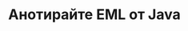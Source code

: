 ---
############################# Static ############################
layout: "auto-gen-annotation"

############################# Head ############################
head_title: "Java EML Анотация на API за анотация в C#"
head_description: "Java API за създаване и анотиране на популярни типове анотации от EML, изображения, чертежи и файлови формати на документи."

############################# Header ############################
title: "Анотирайте EML от Java"
description: ""
bg_image: "https://cms.admin.containerize.com/templates/aspose/App_Themes/V3/images/bg/header1.png"
bg_overlay: false
button:
    enable: true
    icon: "fas fa-arrow-down"
    label: "Изтеглете безплатна пробна версия"
    link: "https://downloads.groupdocs.com/annotation/java"

############################# About ############################
about:
    enable: true
    title: "Относно GroupDocs.Annotation за Java API"
    content: |
        GroupDocs.Annotation for Java API е библиотека, която ви позволява да добавяте анотации към PDF, Word и други документи на Mac, Windows или Ubuntu. [GroupDocs.Annotation за Java](/annotation/java) е оригинален Java API за управление на анотации с цялостна поддръжка за създаване, добавяне, редактиране, изтриване, извличане и експортиране на анотации от изображения и различни други документи. Пълният списък на поддържаните формати на документи можете да видите на тази [страница](https://docs.groupdocs.com/annotation/java/supported-document-formats/).
        Тази библиотека ви позволява да работите не само с документ EML, но и с много други типове документи като Word, Excel, PowerPoint, Outlook имейли, Visio, Adobe, OpenDocument, OpenOffice, Photoshop, AutoCad и много други.
        GroupDocs.Annotation за Java API ви позволява да създавате и добавяте нови бележки, да редактирате анотации, да извличате коментари, анотации и да ги премахвате от документи. Библиотеката поддържа 13 различни типа анотации, включително текст, полилиния, област, подчертаване, точка, воден знак, стрелка, елипса, замяна на текст, разстояние, текстово поле, редакция на ресурси в PDF, HTML, документи на Microsoft Word, електронни таблици, диаграми, презентации, чертежи, изображения и много други файлови формати.
        Примерът (моля, вижте по-долу) демонстрира работа с документ EML, в този пример можете да видите основните стъпки за това как да работите с GroupDocs. Анотация: Настройте лиценз, отворете документ, с който искате да работите, създаване на анотация, добавяне на обекти с данни, за да зададете свойства на анотация според вашите изисквания и запазване на резултата на необходимото място. Също така бихте могли да разгледате по-подробно поддържаните функции на нашата [страница] в github (https://github.com/groupdocs-annotation/GroupDocs.Annotation-for-Java) или в [документацията] на нашия продукт (https://docs.groupdocs.com/annotation/java/getting-started/).

############################# Steps ############################
howTo_Add:
steps_Add:
    enable: true
    title_left: "Стъпки за добавяне на анотации към EML в Java"
    content_left: |
        [GroupDocs.Annotation](/annotation/java/) улеснява разработчиците на Java да добавят различни типове анотации към EML файлове във всяко приложение, базирано на Java, чрез прилагане на няколко лесни стъпки.
        *   Създайте обекти за отговор с коментар и дата.
        *   Създайте обект AreaAnnotation, задайте опции за областта и добавете отговори.
        *   Създайте обект Annotator и добавете анотация на областта.
        *   Запазете изходния файл.
    title_right: "Системни изисквания"
    content_right: |
        GroupDocs.Annotation за Java API се поддържат на всички основни платформи и операционни системи. Преди да изпълните кода по-долу, моля, уверете се, че имате следните предпоставки, инсталирани на вашата система.
        *   Операционни системи: Microsoft Windows, Linux, MacOS
        *   Среда за разработка: NetBeans, Intellij IDEA, Eclipse и др
        *   Java Runtime Environment: Java 7 (1.7) и по-нова версия
        *   Вземете най-новата версия на GroupDocs.Annotation за Java от [GroupDocs Artifact Repository](https://repository.groupdocs.com/webapp/#/artifacts/browse/tree/General/repo/com/groupdocs/groupdocs-annotation)

############################# Preview ############################
preview_Add:
    enable: true
    title: Визуализация на анотация и примерен код
    content: |
        ![Annotation preview image](https://docs.groupdocs.com/annotation/java/images/add-area-annotation.png)
    code: |
        ```java
        // Create an instance of Reply class and add comments
        Reply firstReply = new Reply();
        firstReply.setComment("First comment");
        firstReply.setRepliedOn(Calendar.getInstance().getTime());
        
        Reply secondReply = new Reply();
        secondReply.setComment("Second comment");
        secondReply.setRepliedOn(Calendar.getInstance().getTime());
        
        List<Reply> replies = new ArrayList<Reply>();
        replies.add(firstReply);
        replies.add(secondReply);
        
        // Create an instance of AreaAnnotation class and set options
        AreaAnnotation area = new AreaAnnotation();
        area.setBackgroundColor(65535);
        area.setBox(new Rectangle(100, 100, 100, 100));
        area.setCreatedOn(Calendar.getInstance().getTime());
        area.setMessage("This is area annotation");
        area.setOpacity(0.7);
        area.setPageNumber(0);
        area.setPenColor(65535);
        area.setPenStyle(PenStyle.Dot);
        area.setPenWidth((byte) 3);
        area.setReplies(replies);
        
        // Create an instance of Annotator class
        Annotator annotator = new Annotator("input.bmp");
        
        // Add annotation
        annotator.add(area);
        
        // Save to file
        annotator.save("output.bmp");
        annotator.dispose();
        ```

############################# Steps ############################
howTo_Remove:
steps_Remove:
    enable: true
    title_left: "Стъпки за премахване на анотации от EML в Java"
    content_left: |
        [GroupDocs.Annotation](/annotation/java/) улеснява разработчиците на Java да премахнат подробности за анотация от EML файлове в рамките на всяко Java-базирано приложение чрез прилагане на няколко лесни стъпки.
        *   Създайте обекти за отговор с коментар и дата.
        *   Създайте обект SaveOptions и задайте AnnotationTypes = AnnotationType.None.
        *   Извикване на метод за запазване с резултатен път на документ или поток и обект SaveOptions.

############################# Preview ############################
preview_Remove:
    enable: true
    code: |
        ```java
        // Create an instance of Annotator class 
        Annotator annotator = new Annotator("C://input.bmp");

        // Remove annotation by set type None 
        SaveOptions saveOptions = new SaveOptions();
        saveOptions.setAnnotationTypes(AnnotationType.None);

        // Save annotation to output file
        annotator.save("C://output.bmp", saveOptions);
        annotator.dispose();
        ```

############################# Steps ############################
howTo_Edit:
steps_Edit:
    enable: true
    title_left: "Стъпки за редактиране на анотации от EML в Java"
    content_left: |
        [GroupDocs.Annotation](/annotation/java/) улеснява разработчиците на Java да актуализират различни свойства на анотации от EML файлове в рамките на всяко Java-базирано приложение чрез прилагане на няколко лесни стъпки.
        *   Създайте екземпляр на обект Annotator с входен път на документа или поток с инстанцирани LoadOptions с ImportAnnotations = true.
        *   Създайте реализация на AnnotationBase и задайте идентификатор на съществуваща анотация (ако анотация с този идентификатор не бъде намерена, нищо няма да бъде променено) или списък с пътеки на анотации (всички съществуващи анотации ще бъдат премахнати).
        *   Извикване на метод за актуализиране на обект Annotator с предадени анотации.
        *   Извикване на метод за запазване с резултатен път на документ или поток и обект SaveOptions.

############################# Preview ############################
preview_Edit:
    enable: true
    code: |
        ```java
        String outputPath = "UpdateAnnotation.bmp";

        // Create an instance of Annotator class
        Annotator annotator = new Annotator("input.bmp");
        
        // Create an instance of Reply class for first example and add comments
        Reply reply1 = new Reply();
        reply1.setComment("Original first comment");
        reply1.setRepliedOn(Calendar.getInstance().getTime());
        
        Reply reply2 = new Reply();
        reply2.setComment("Original second comment");
        reply2.setRepliedOn(Calendar.getInstance().getTime());
        
        java.util.List replies = new ArrayList();
        replies.add(reply1);
        replies.add(reply2);
        
        // Create an instance of AreaAnnotation class and set options
        AreaAnnotation original = new AreaAnnotation();
        original.setId(1);
        original.setBackgroundColor(65535);
        original.setBox(new Rectangle(100, 100, 100, 100));
        original.setCreatedOn(Calendar.getInstance().getTime());
        original.setMessage("This is original annotation");
        original.setReplies(replies);
        
        // Add original annotation
        annotator.add(original);
        annotator.save(outputPath);
        annotator.dispose();
        
        LoadOptions loadOptions = new LoadOptions();
        
        // Open annotated document
        Annotator annotator1 = new Annotator(outputPath, loadOptions);
        
        // Create an instance of Reply class for update first example
        Reply reply3 = new Reply();
        reply3.setComment("Updated first comment");
        reply3.setRepliedOn(Calendar.getInstance().getTime());
        
        Reply reply4 = new Reply();
        reply4.setComment("Updated second comment");
        reply4.setRepliedOn(Calendar.getInstance().getTime());
        
        java.util.List replies1 = new ArrayList();
        replies1.add(reply3);
        replies1.add(reply4);

        // Suggest we want change some properties of existed annotation
        AreaAnnotation updated = new AreaAnnotation();
        updated.setId(1);
        updated.setBackgroundColor(255);
        updated.setBox(new Rectangle(0, 0, 50, 200));
        updated.setCreatedOn(Calendar.getInstance().getTime());
        updated.setMessage("This is updated annotation");
        updated.setReplies(replies1);
        
        // Update and save annotation
        annotator1.update(updated);
        annotator1.save(outputPath);
        annotator1.dispose();
        ```

############################# Steps ############################
howTo_Extract:
steps_Extract:
    enable: true
    title_left: "Стъпки за извличане на анотации от EML в Java"
    content_left: |
        [GroupDocs.Annotation](/annotation/java/) улеснява Java разработчиците да анотират документи и да извличат анотационна информация от EML файлове във всяко Java-базирано приложение чрез прилагане на няколко лесни стъпки.
        *   Създайте обекти за отговор с коментар и дата.
        *   Създайте обект LoadOptions и извикайте SetImportAnnotations с аргумент true.
        *   Дефинирайте променлива с тип List.
        *   Извикайте метода get и върнете резултата към променливата по-горе.

############################# Preview ############################
preview_Extract:
    enable: true
    code: |
        ```java
        // For using this example input file ("annotated.bmp") must be with annotations
        LoadOptions loadOptions = new LoadOptions();
        
        // Create an instance of Annotator class and get annotations
        final Annotator annotator = new Annotator("annotated.bmp", loadOptions);
        List annotations = annotator.get();
        ```

############################# Demos ############################
demos:
    enable: true
    title: "Демонстрации на живо за добавяне, премахване, редактиране, извличане на анотации към документи и изображения"
    content: |
        Добавяйте, премахвайте, редактирайте и извличайте анотации към файла EML точно сега, като посетите уебсайта [GroupDocs.Annotation Live Demos](https://products.groupdocs.app/annotation/family). Демото на живо има следните предимства

############################# About Formats ############################
about_formats:
    enable: true
    format:
        # format loop
        - icon: "far fa-file-eml"
          title: "Относно файловия формат EML"
          content: |
            Файловият формат EML представлява имейл съобщения, записани с помощта на Outlook и други подходящи приложения. Почти всички имейл клиенти поддържат този файлов формат заради съответствието му с RFC-822 Internet Message Format Standard. Microsoft Outlook е софтуерът по подразбиране за отваряне на типове EML съобщения. EML файловете могат да се използват за запис на диск, както и за изпращане до получатели чрез комуникационни протоколи.

          link: "https://docs.fileformat.com/image/eml/"

############################# More Formats ############################
more_formats:
    enable: true
    title: "Работа с други популярни формати на документи"
    content: |
        Актуализирайте свойствата на анотацията от някои от популярните файлови формати, както е посочено по-долу.
    format:
        # format loop
        - name: "Annotate PDF document"
          link: "https://products.groupdocs.com/annotation/java/pdf/"
          description: "Adobe Portable Document Format"

        # format loop
        - name: "Annotate DOC document"
          link: "https://products.groupdocs.com/annotation/java/doc/"
          description: "Microsoft Word Document"

        # format loop
        - name: "Annotate DOCM document"
          link: "https://products.groupdocs.com/annotation/java/docm/"
          description: "Microsoft Word Macro-Enabled Document"

        # format loop
        - name: "Annotate DOCX document"
          link: "https://products.groupdocs.com/annotation/java/docx/"
          description: "Microsoft Word Open XML Document"

        # format loop
        - name: "Annotate DOT document"
          link: "https://products.groupdocs.com/annotation/java/dot/"
          description: "Microsoft Word Document Template"

        # format loop
        - name: "Annotate DOTX document"
          link: "https://products.groupdocs.com/annotation/java/dotx/"
          description: "Word Open XML Document Template"

        # format loop
        - name: "Annotate RTF document"
          link: "https://products.groupdocs.com/annotation/java/rtf/"
          description: "Rich Text Document"

        # format loop
        - name: "Annotate ODT document"
          link: "https://products.groupdocs.com/annotation/java/odt/"
          description: "Open Document Text"

        # format loop
        - name: "Annotate XLS document"
          link: "https://products.groupdocs.com/annotation/java/xls/"
          description: "Microsoft Excel Binary File Format"

        # format loop
        - name: "Annotate XLSX document"
          link: "https://products.groupdocs.com/annotation/java/xlsx/"
          description: "Microsoft Excel Open XML Spreadsheet"

        # format loop
        - name: "Annotate XLSM document"
          link: "https://products.groupdocs.com/annotation/java/xlsm/"
          description: "Microsoft Excel Macro-Enabled Spreadsheet"

        # format loop
        - name: "Annotate XLSB document"
          link: "https://products.groupdocs.com/annotation/java/xlsb/"
          description: "Microsoft Excel Binary Worksheet"

        # format loop
        - name: "Annotate ODS document"
          link: "https://products.groupdocs.com/annotation/java/ods/"
          description: "Open Document Spreadsheet"

        # format loop
        - name: "Annotate PPT document"
          link: "https://products.groupdocs.com/annotation/java/ppt/"
          description: "PowerPoint Presentation"

        # format loop
        - name: "Annotate PPTX document"
          link: "https://products.groupdocs.com/annotation/java/pptx/"
          description: "PowerPoint Open XML Presentation"

        # format loop
        - name: "Annotate PPSX document"
          link: "https://products.groupdocs.com/annotation/java/ppsx/"
          description: "PowerPoint Open XML Slide Show"

        # format loop
        - name: "Annotate POTM document"
          link: "https://products.groupdocs.com/annotation/java/potm/"
          description: "Microsoft PowerPoint Template"

        # format loop
        - name: "Annotate PPTM document"
          link: "https://products.groupdocs.com/annotation/java/pptm/"
          description: "Microsoft PowerPoint Presentation"

        # format loop
        - name: "Annotate PPS document"
          link: "https://products.groupdocs.com/annotation/java/pps/"
          description: "Microsoft PowerPoint 97-2003 Slide Show"

        # format loop
        - name: "Annotate ODP document"
          link: "https://products.groupdocs.com/annotation/java/odp/"
          description: "OpenDocument Presentation"

        # format loop
        - name: "Annotate HTML document"
          link: "https://products.groupdocs.com/annotation/java/html/"
          description: "HyperText Markup Language"

        # format loop
        - name: "Annotate TIFF document"
          link: "https://products.groupdocs.com/annotation/java/tiff/"
          description: "Tagged Image File Format"

        # format loop
        - name: "Annotate JPEG document"
          link: "https://products.groupdocs.com/annotation/java/jpeg/"
          description: "JPEG Image"

        # format loop
        - name: "Annotate PNG document"
          link: "https://products.groupdocs.com/annotation/java/png/"
          description: "Portable Network Graphic"

        # format loop
        - name: "Annotate EML document"
          link: "https://products.groupdocs.com/annotation/java/eml/"
          description: "E-mail Message"

        # format loop
        - name: "Annotate MSG document"
          link: "https://products.groupdocs.com/annotation/java/msg/"
          description: "Microsoft Outlook E-mail Message"

        # format loop
        - name: "Annotate VSD document"
          link: "https://products.groupdocs.com/annotation/java/vsd/"
          description: "Microsoft Visio 2003-2010 Drawing"

        # format loop
        - name: "Annotate VSDX document"
          link: "https://products.groupdocs.com/annotation/java/vsdx/"
          description: "Microsoft Visio Drawing"

        # format loop
        - name: "Annotate VSS document"
          link: "https://products.groupdocs.com/annotation/java/vss/"
          description: "Microsoft Visio 2003-2010 Stencil"

        # format loop
        - name: "Annotate VST document"
          link: "https://products.groupdocs.com/annotation/java/vst/"
          description: "Microsoft Visio 2013 Stencil"

        # format loop
        - name: "Annotate DWG document"
          link: "https://products.groupdocs.com/annotation/java/dwg/"
          description: "Autodesk Design Data Formats"

        # format loop
        - name: "Annotate DXF document"
          link: "https://products.groupdocs.com/annotation/java/dxf/"
          description: "AutoCAD Drawing Interchange"

        # format loop
        - name: "Annotate DCM document"
          link: "https://products.groupdocs.com/annotation/java/dcm/"
          description: "Digital Imaging and Communications in Medicine"

        # format loop
        - name: "Annotate WMF document"
          link: "https://products.groupdocs.com/annotation/java/wmf/"
          description: "Windows Metafile"

        # format loop
        - name: "Annotate EMF document"
          link: "https://products.groupdocs.com/annotation/java/emf/"
          description: "Enhanced Metafile Format"


############################# Back to top ###############################
back_to_top:
    enable: true
---